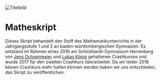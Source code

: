 ![Titelbild](https://user-images.githubusercontent.com/5368029/30338990-d727b776-97ed-11e7-81a0-ef1d16917881.png)

# Matheskript

Dieses Skript behandelt den Stoff des Mathematikunterrichts in der Jahrgangsstufe 1 und 2 
an baden-württembergischen Gymnasien. Es entstand im Rahmen eines 2016 am Schickhardt-Gymnasium 
Herrenberg von [Jens Ochsenmeier](https://github.com/Jintzo) und [Lukas König](https://github.com/glowgrape) 
gehaltenen Crashkurses und wurde 2017 für den zweiten Crashkurs überarbeitet. Da wir leider 
2018 keinen Crashkurs mehr halten können werden haben wir uns entschieden, das Skript zu veröffentlichen.
